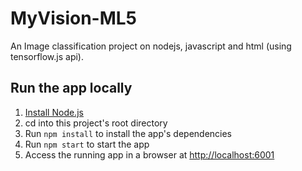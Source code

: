 # MyVision-ML5
An Image classification project on nodejs, javascript and html (using tensorflow.js api). 

## Run the app locally

1. [Install Node.js][]
2. cd into this project's root directory
3. Run `npm install` to install the app's dependencies
4. Run `npm start` to start the app
5. Access the running app in a browser at <http://localhost:6001>

[Install Node.js]: https://nodejs.org/en/download/
